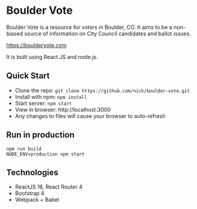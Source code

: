 # Boulder Vote

Boulder Vote is a resource for voters in Boulder, CO. It aims to be a
non-biased source of information on City Council candidates and ballot issues.

https://bouldervote.com

It is built using React JS and node.js.

## Quick Start

- Clone the repo: `git clone https://github.com/nick/boulder-vote.git`
- Install with npm: `npm install`
- Start server: `npm start`
- View in browser: http://localhost:3000
- Any changes to files will cause your browser to auto-refresh

## Run in production

    npm run build
    NODE_ENV=production npm start

## Technologies

- ReactJS 16, React Router 4
- Bootstrap 4
- Webpack + Babel
